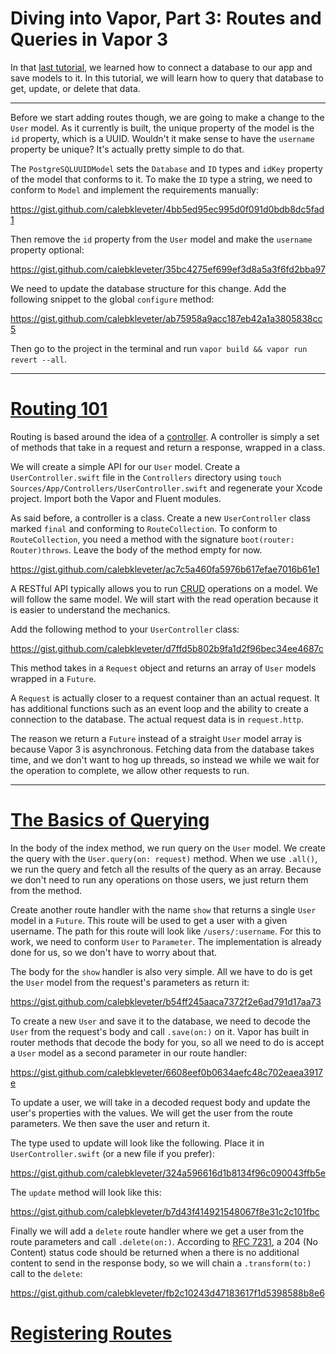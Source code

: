 # Diving into Vapor, Part 3: Routes and Queries in Vapor 3

In that [last tutorial](https://theswiftwebdeveloper.com/diving-into-vapor-part-2-persisting-data-in-vapor-3-c927638301e8), we learned how to connect a database to our app and save models to it. In this tutorial, we will learn how to query that database to get, update, or delete that data.

---

Before we start adding routes though, we are going to make a change to the `User` model. As it currently is built, the unique property of the model is the `id` property, which is a UUID. Wouldn't it make sense to have the `username` property be unique? It's actually pretty simple to do that.

The `PostgreSQLUUIDModel` sets the `Database` and `ID` types and `idKey` property of the model that conforms to it. To make the `ID` type a string, we need to conform to `Model` and implement the requirements manually:

https://gist.github.com/calebkleveter/4bb5ed95ec995d0f091d0bdb8dc5fad1

Then remove the `id` property from the `User` model and make the `username` property optional:

https://gist.github.com/calebkleveter/35bc4275ef699ef3d8a5a3f6fd2bba97

We need to update the database structure for this change.  Add the following snippet to the global `configure` method:

https://gist.github.com/calebkleveter/ab75958a9acc187eb42a1a3805838cc5

Then go to the project in the terminal and run `vapor build && vapor run revert --all`.

---

# [Routing 101](https://docs.vapor.codes/3.0/getting-started/routing/)

Routing is based around the idea of a [controller](https://docs.vapor.codes/3.0/getting-started/controllers/). A controller is simply a set of methods that take in a request and return a response, wrapped in a class.

We will create a simple API for our `User` model. Create a `UserController.swift` file in the `Controllers` directory using `touch Sources/App/Controllers/UserController.swift` and regenerate your Xcode project. Import both the Vapor and Fluent modules.

As said before, a controller is a class. Create a new `UserController` class marked `final` and conforming to `RouteCollection`. To conform to `RouteCollection`, you need a method with the signature `boot(router: Router)throws`. Leave the body of the method empty for now.

https://gist.github.com/calebkleveter/ac7c5a460fa5976b617efae7016b61e1

A RESTful API typically allows you to run [CRUD](https://en.wikipedia.org/wiki/Create,_read,_update_and_delete) operations on a model. We will follow the same model. We will start with the read operation because it is easier to understand the mechanics.

Add the following method to your `UserController` class:

https://gist.github.com/calebkleveter/d7ffd5b802b9fa1d2f96bec34ee4687c

This method takes in a `Request` object and returns an array of `User` models wrapped in a `Future`.

A `Request` is actually closer to a request container than an actual request. It has additional functions such as an event loop and the ability to create a connection to the database. The actual request data is in `request.http`.

The reason we return a `Future` instead of a straight `User` model array is because Vapor 3 is asynchronous. Fetching data from the database takes time, and we don't want to hog up threads, so instead we while we wait for the operation to complete, we allow other requests to run.

---

# [The Basics of Querying](https://docs.vapor.codes/3.0/fluent/querying/)

In the body of the index method, we run query on the `User` model. We create the query with the `User.query(on: request)` method. When we use `.all()`, we run the query and fetch all the results of the query as an array. Because we don't need to run any operations on those users, we just return them from the method.

Create another route handler with the name `show` that returns a single `User` model in a `Future`. This route will be used to get a user with a given username. The path for this route will look like `/users/:username`. For this to work, we need to conform `User` to `Parameter`. The implementation is already done for us, so we don't have to worry about that.

The body for the `show` handler is also very simple. All we have to do is get the `User` model from the request's parameters as return it:

https://gist.github.com/calebkleveter/b54ff245aaca7372f2e6ad791d17aa73

To create a new `User` and save it to the database, we need to decode the `User` from the request's body and call `.save(on:)` on it. Vapor has built in router methods that decode the body for you, so all we need to do is accept a `User` model as a second parameter in our route handler:

https://gist.github.com/calebkleveter/6608eef0b0634aefc48c702eaea3917e

To update a user, we will take in a decoded request body and update the user's properties with the values. We will get the user from the route parameters. We then save the user and return it.

The type used to update will look like the following. Place it in `UserController.swift` (or a new file if you prefer):

https://gist.github.com/calebkleveter/324a596616d1b8134f96c090043ffb5e

The `update` method will look like this:

https://gist.github.com/calebkleveter/b7d43f414921548067f8e31c2c101fbc

Finally we will add a `delete` route handler where we get a user from the route parameters and call `.delete(on:)`. According to [RFC 7231](https://devdocs.io/http/rfc7231#section-6.3.5), a 204 (No Content) status code should be returned when a there is no additional content to send in the response body, so we will chain a `.transform(to:)` call to the `delete`:

https://gist.github.com/calebkleveter/fb2c10243d47183617f1d5398588b8e6

# [Registering Routes](https://docs.vapor.codes/3.0/routing/getting-started/#registering-a-route-using-vapor)

